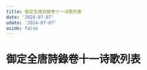 ```yaml
---
title: 御定全唐詩錄卷十一诗歌列表
date: '2024-07-07'
udate: '2024-07-07'
aside: false
---
```

# 御定全唐詩錄卷十一诗歌列表

<PoemList :list="poems" :authorMap="authorMap" :chapternum="11" />

<script setup>
const chapter = '卷十一';
import poems from '/data/qtsl/卷十一/poems.json'
import authorMap from '/data/qtsl/卷十一/author.json'
</script>
